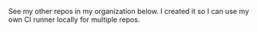 See my other repos in my organization below. I created it so I can use my own CI runner locally for multiple repos.
